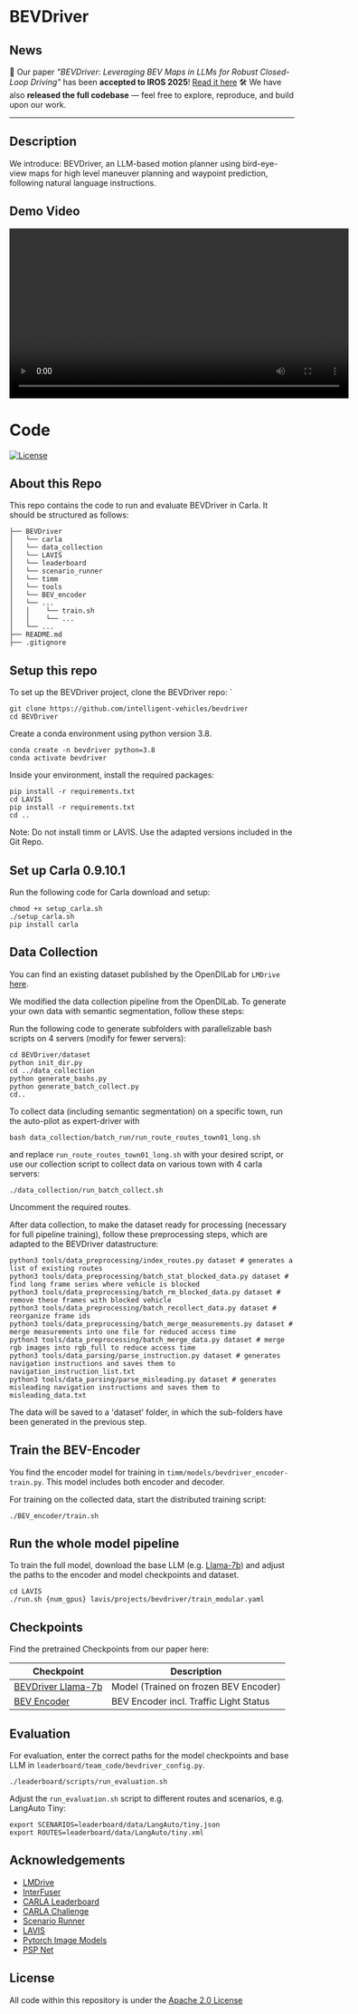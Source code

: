 # BEVDriver

## News

🎉 Our paper *"BEVDriver: Leveraging BEV Maps in LLMs for Robust Closed-Loop Driving"* has been **accepted to IROS 2025**! [Read it here](https://arxiv.org/abs/2503.03074)
🛠️ We have also **released the full codebase** — feel free to explore, reproduce, and build upon our work.

---

## Description  
We introduce: BEVDriver, an LLM-based motion planner using bird-eye-view maps for high level maneuver planning and waypoint prediction, following natural language instructions.


## Demo Video

<video src="https://private-user-images.githubusercontent.com/144470111/420561528-792e4cc7-48a9-4888-b12f-6dcc544c4819.mp4?jwt=eyJhbGciOiJIUzI1NiIsInR5cCI6IkpXVCJ9.eyJpc3MiOiJnaXRodWIuY29tIiwiYXVkIjoicmF3LmdpdGh1YnVzZXJjb250ZW50LmNvbSIsImtleSI6ImtleTUiLCJleHAiOjE3NDE0MDk4MDksIm5iZiI6MTc0MTQwOTUwOSwicGF0aCI6Ii8xNDQ0NzAxMTEvNDIwNTYxNTI4LTc5MmU0Y2M3LTQ4YTktNDg4OC1iMTJmLTZkY2M1NDRjNDgxOS5tcDQ_WC1BbXotQWxnb3JpdGhtPUFXUzQtSE1BQy1TSEEyNTYmWC1BbXotQ3JlZGVudGlhbD1BS0lBVkNPRFlMU0E1M1BRSzRaQSUyRjIwMjUwMzA4JTJGdXMtZWFzdC0xJTJGczMlMkZhd3M0X3JlcXVlc3QmWC1BbXotRGF0ZT0yMDI1MDMwOFQwNDUxNDlaJlgtQW16LUV4cGlyZXM9MzAwJlgtQW16LVNpZ25hdHVyZT0yMzJlNzkwMzI1YTg0MmRjMGY0YjQyODk3MTU0M2Q2ZWYxZGViMGIwYmM3NGY1MzA3Zjc4OGQyZWYxNDBhMTgwJlgtQW16LVNpZ25lZEhlYWRlcnM9aG9zdCJ9.WqYVAEnUdARX7dglynfESKweKrw_ACoWrop2v4OX6qY" controls width="600"></video>


# Code

[![License](https://img.shields.io/badge/License-Apache%202.0-blue.svg)](LICENSE)


## About this Repo
This repo contains the code to run and evaluate BEVDriver in Carla. 
It should be structured as follows:

```
├── BEVDriver
│   └── carla
│   └── data_collection
│   └── LAVIS
│   └── leaderboard
│   └── scenario_runner
│   └── timm
│   └── tools
│   └── BEV_encoder
│   └── ...
│   │    └── train.sh
│   │    └── ...
│   └── ...
├── README.md
├── .gitignore
```

## Setup this repo 

To set up the BEVDriver project, clone the BEVDriver repo: `

```
git clone https://github.com/intelligent-vehicles/bevdriver
cd BEVDriver
```

Create a conda environment using python version 3.8.

```
conda create -n bevdriver python=3.8
conda activate bevdriver
```

Inside your environment, install the required packages:

```
pip install -r requirements.txt
cd LAVIS
pip install -r requirements.txt
cd ..
```
Note: Do not install timm or LAVIS. Use the adapted versions included in the Git Repo.

## Set up Carla 0.9.10.1

Run the following code for Carla download and setup:

```
chmod +x setup_carla.sh
./setup_carla.sh
pip install carla
```


## Data Collection

You can find an existing dataset published by the OpenDILab for `LMDrive` [here](https://huggingface.co/datasets/OpenDILabCommunity/LMDrive).

We modified the data collection pipeline from the OpenDILab.
To generate your own data with semantic segmentation, follow these steps:

Run the following code to generate subfolders with parallelizable bash scripts on 4 servers (modify for fewer servers):

```
cd BEVDriver/dataset
python init_dir.py 
cd ../data_collection
python generate_bashs.py
python generate_batch_collect.py 
cd..
```


To collect data (including semantic segmentation) on a specific town, run the auto-pilot as expert-driver with

``` 
bash data_collection/batch_run/run_route_routes_town01_long.sh
```
and replace `run_route_routes_town01_long.sh` with your desired script, or use our collection script to collect data on various town with 4 carla servers:

```
./data_collection/run_batch_collect.sh
```

Uncomment the required routes.

After data collection, to make the dataset ready for processing (necessary for full pipeline training), follow these preprocessing steps, which are adapted to the BEVDriver datastructure:

```
python3 tools/data_preprocessing/index_routes.py dataset # generates a list of existing routes
python3 tools/data_preprocessing/batch_stat_blocked_data.py dataset # find long frame series where vehicle is blocked 
python3 tools/data_preprocessing/batch_rm_blocked_data.py dataset # remove these frames with blocked vehicle
python3 tools/data_preprocessing/batch_recollect_data.py dataset # reorganize frame ids
python3 tools/data_preprocessing/batch_merge_measurements.py dataset # merge measurements into one file for reduced access time
python3 tools/data_preprocessing/batch_merge_data.py dataset # merge rgb images into rgb_full to reduce access time
python3 tools/data_parsing/parse_instruction.py dataset # generates navigation instructions and saves them to navigation_instruction_list.txt
python3 tools/data_parsing/parse_misleading.py dataset # generates misleading navigation instructions and saves them to misleading_data.txt
```

The data will be saved to a 'dataset' folder, in which the sub-folders have been generated in the previous step. 


## Train the BEV-Encoder

You find the encoder model for training in `timm/models/bevdriver_encoder-train.py`. This model includes both encoder and decoder. 

For training on the collected data, start the distributed training script:
```
./BEV_encoder/train.sh
```


## Run the whole model pipeline

To train the full model, download the base LLM (e.g. [Llama-7b](https://huggingface.co/huggyllama/llama-7b)) and adjust the paths to the encoder and model checkpoints and dataset.

``` 
cd LAVIS
./run.sh {num_gpus} lavis/projects/bevdriver/train_modular.yaml
```


## Checkpoints

Find the pretrained Checkpoints from our paper here: 


| Checkpoint | Description|
|---------|------------------|
| [BEVDriver Llama-7b](https://syncandshare.lrz.de/getlink/fijcZ1H9GEXafEyQjBKUf/BEV%20Encoder%20with%20Traffic%20Light%20Loss) | Model (Trained on frozen BEV Encoder)|
| [BEV Encoder](https://syncandshare.lrz.de/getlink/fiWRzThZRF4xY6DN2Ets7/Main%20Model%20Llama-7b)     | BEV Encoder incl. Traffic Light Status | 


## Evaluation 

For evaluation, enter the correct paths for the model checkpoints and base LLM in `leaderboard/team_code/bevdriver_config.py`.

```
./leaderboard/scripts/run_evaluation.sh
```

Adjust the `run_evaluation.sh` script to different routes and scenarios, e.g. LangAuto Tiny:

```
export SCENARIOS=leaderboard/data/LangAuto/tiny.json
export ROUTES=leaderboard/data/LangAuto/tiny.xml
``` 


## Acknowledgements

- [LMDrive](https://github.com/opendilab/LMDrive)
- [InterFuser](https://github.com/opendilab/InterFuser)
- [CARLA Leaderboard](https://github.com/carla-simulator/leaderboard)
- [CARLA Challenge](https://github.com/bradyz/2020_CARLA_challenge)
- [Scenario Runner](https://github.com/carla-simulator/scenario_runner)
- [LAVIS](https://github.com/salesforce/LAVIS)
- [Pytorch Image Models](https://github.com/huggingface/pytorch-image-models)
- [PSP Net](https://arxiv.org/pdf/1612.01105)


## License
All code within this repository is under the [Apache 2.0 License](https://www.apache.org/licenses/LICENSE-2.0)